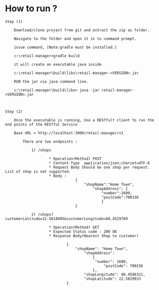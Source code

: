 How to run ?
============

	Step (1)
	
		Download/clone project from git and extract the zip as folder.
		
		Navigate to the folder and open it in to command prompt.
		
		issue command, [Note:gradle must be installed.]
		
		c:\retail-manager>gradle build
		
		it will create an executable java inside 
		
		c:\retail-manager\build\libs\retail-manager-<VERSION>.jar
		
		RUN the jar via java command line.
		
		c:\retail-manager\build\libs> java -jar retail-manager-<VERSION>.jar
		
	
		
	Step (2)
	
		Once the executable is running, Use a RESTfult client to run the end points of the RESTful Service
		
		Base URL = http://localhost:3000/retail-manager/v1
		
			There are two endpoints :
			
				1) /shops 
				
						* Operation(Method) POST
						* Content-Type	application/json;charset=UTF-8
						* Request Body Should be one shop per request. List of shop is not supported.
						* Body : 
									{ 
										"shopName":"Home Town", 
											"shopAddress": { 
												"number":1600, 
												"postCode":700156 
												} 
									}
		
				2) /shops?customerLatitude=22.5818985&customerLongitude=88.4529769
				
						* Operation(Method) GET
						* Expected Status code : 200 OK
						* Response Body(Nearest Shop to customer)

	    						{
	        						"shopName": "Home Town",
	        							"shopAddress":
	        								{
	           								 "number": 1600,
	            								 "postCode": 700156
	        								},
	        							"shopLongitude": 88.4586321,
	        							"shopLatitude": 22.5829933
	    						}

								
						